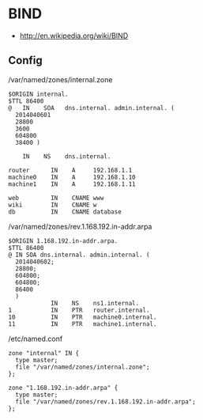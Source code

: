 # BIND
* http://en.wikipedia.org/wiki/BIND

## Config
/var/named/zones/internal.zone 

```
$ORIGIN internal.
$TTL 86400
@   IN    SOA   dns.internal. admin.internal. (
  2014040601
  28800
  3600
  604800
  38400 )
 
    IN    NS    dns.internal.
 
router      IN    A     192.168.1.1
machine0    IN    A     192.168.1.10
machine1    IN    A     192.168.1.11

web         IN    CNAME www
wiki        IN    CNAME w
db          IN    CNAME database
```

/var/named/zones/rev.1.168.192.in-addr.arpa 
```
$ORIGIN 1.168.192.in-addr.arpa.
$TTL 86400
@ IN SOA dns.internal. admin.internal. (
  2014040602;
  28800;
  604800;
  604800;
  86400
  )
            IN    NS    ns1.internal.
1           IN    PTR   router.internal.
10          IN    PTR   machine0.internal.
11          IN    PTR   machine1.internal.
```

/etc/named.conf
```
zone "internal" IN {
  type master;
  file "/var/named/zones/internal.zone";
};
 
zone "1.168.192.in-addr.arpa" {
  type master;
  file "/var/named/zones/rev.1.168.192.in-addr.arpa";
};
```
